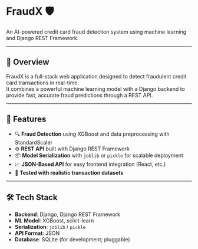 
# FraudX 🛡️  
An AI-powered credit card fraud detection system using machine learning and Django REST Framework.

---

## 🚀 Overview

FraudX is a full-stack web application designed to detect fraudulent credit card transactions in real-time.  
It combines a powerful machine learning model with a Django backend to provide fast, accurate fraud predictions through a REST API.

---

## 🧠 Features

- 🔍 **Fraud Detection** using XGBoost and data preprocessing with StandardScaler
- ⚙️ **REST API** built with Django REST Framework
- 📦 **Model Serialization** with `joblib` or `pickle` for scalable deployment
- 📈 **JSON-Based API** for easy frontend integration (React, etc.)
- 🧪 **Tested with realistic transaction datasets**

---

## 🛠️ Tech Stack

- **Backend**: Django, Django REST Framework
- **ML Model**: XGBoost, scikit-learn
- **Serialization**: `joblib` / `pickle`
- **API Format**: JSON
- **Database**: SQLite (for development; pluggable)
